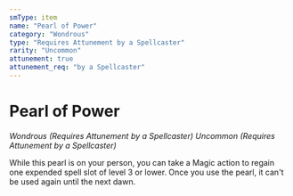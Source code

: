 ```yaml
---
smType: item
name: "Pearl of Power"
category: "Wondrous"
type: "Requires Attunement by a Spellcaster"
rarity: "Uncommon"
attunement: true
attunement_req: "by a Spellcaster"
---
```


# Pearl of Power
*Wondrous (Requires Attunement by a Spellcaster) Uncommon (Requires Attunement by a Spellcaster)*

While this pearl is on your person, you can take a Magic action to regain one expended spell slot of level 3 or lower. Once you use the pearl, it can't be used again until the next dawn.
